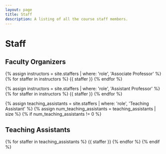 ```yaml
---
layout: page
title: Staff
description: A listing of all the course staff members.
---
```


# Staff

## Faculty Organizers

{% assign instructors = site.staffers | where: 'role', 'Associate Professor' %}
{% for staffer in instructors %}
{{ staffer }}
{% endfor %}

{% assign instructors = site.staffers | where: 'role', 'Assistant Professor' %}
{% for staffer in instructors %}
{{ staffer }}
{% endfor %}

{% assign teaching_assistants = site.staffers | where: 'role', 'Teaching Assistant' %}
{% assign num_teaching_assistants = teaching_assistants | size %}
{% if num_teaching_assistants != 0 %}

## Teaching Assistants

{% for staffer in teaching_assistants %}
{{ staffer }}
{% endfor %}
{% endif %}
